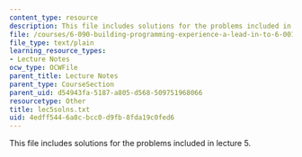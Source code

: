 ```yaml
---
content_type: resource
description: This file includes solutions for the problems included in lecture 5.
file: /courses/6-090-building-programming-experience-a-lead-in-to-6-001-january-iap-2005/4edff5446a8cbcc0d9fb8fda19c0fed6_lec5solns.txt
file_type: text/plain
learning_resource_types:
- Lecture Notes
ocw_type: OCWFile
parent_title: Lecture Notes
parent_type: CourseSection
parent_uid: d54943fa-5187-a805-d568-509751968066
resourcetype: Other
title: lec5solns.txt
uid: 4edff544-6a8c-bcc0-d9fb-8fda19c0fed6
---
```

This file includes solutions for the problems included in lecture 5.

